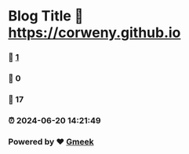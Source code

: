 # Blog Title :link: https://corweny.github.io 
### :page_facing_up: [1](https://corweny.github.io/tag.html) 
### :speech_balloon: 0 
### :hibiscus: 17 
### :alarm_clock: 2024-06-20 14:21:49 
### Powered by :heart: [Gmeek](https://github.com/Meekdai/Gmeek)
